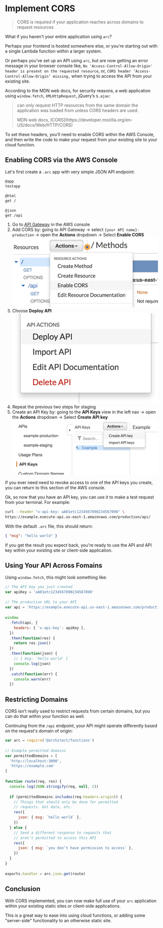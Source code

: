 # Implement CORS

> CORS is required if your application reaches across domains to request resources

What if you haven't your entire application using `arc`?

Perhaps your frontend is hosted somewhere else, or you're starting out with a single Lambda function within a larger system.

Or perhaps you’ve set up an API using `arc`, but are now getting an error message in your browser console like, `No 'Access-Control-Allow-Origin' header is present on the requested resource`, or, `CORS header ‘Access-Control-Allow-Origin’ missing,` when trying to access the API from your existing site.

According to the MDN web docs, for security reasons, a web application using `window.fetch`, `XMLHttpRequest`, jQuery’s `$.ajax`:

> can only request HTTP resources from the same domain the application was loaded from unless CORS headers are used.
> <footer> MDN web docs, [CORS](https://developer.mozilla.org/en-US/docs/Web/HTTP/CORS)</footer>

To set these headers, you’ll need to enable CORS within the AWS Console, and then write the code to make your request from your existing site to your cloud function. 

## Enabling CORS via the AWS Console

Let's first create a `.arc` app with very simple JSON API endpoint:

```arc
@app
testapp

@html
get /

@json
get /api
```

1. Go to [API Gateway](https://console.aws.amazon.com/apigateway) in the AWS console
2. Add CORS by: going to API Gateway &rarr; select `{your API name}-production` &rarr; open the **Actions** dropdown &rarr; Select **Enable CORS**
  ![A screenshot showing where the Actions dropdown is in the API Gateway section of the AWS console](../../images/guide-cors-1.png)
3. Choose **Deploy API**
  ![A screenshot showing “Deploy API” in the dropdown](../../images/guide-cors-2.png)
4. Repeat the previous two steps for staging
5. Create an API Key by: going to the **API Keys** view in the left nav &rarr; open the **Actions** dropdown &rarr; Select **Create API key**
  ![A screenshot showing where to create an API Gateway API key](../../images/guide-cors-3.png)

If you ever need need to revoke access to one of the API keys you create, you can return to this section of the AWS console.

Ok, so now that you have an API key, you can use it to make a test request from your terminal. For example:

```sh
curl --header "x-api-key: aA01etc1234567890234567890" \
https://example.execute-api.us-east-1.amazonaws.com/production/api/
```

With the default `.arc` file, this should return:

```json
{ "msg": "hello world" }
```

If you get the result you expect back, you're ready to use the API and API key within your existing site or client-side application.

## Using Your API Across Fomains

Using `window.fetch`, this might look something like:
  
```javascript
// The API key you just created
var apiKey = 'aA01etc1234567890234567890'

// The production URL to your API
var api = 'https://example.execute-api.us-east-1.amazonaws.com/production/api/'

window
  .fetch(api, {
    headers: { 'x-api-key': apiKey },
  })
  .then(function(res) {
    return res.json()
  })
  .then(function(json) {
    // { msg: 'hello world' }
    console.log(json)
  })
  .catch(function(err) {
    console.warn(err)
  })
```

## Restricting Domains

CORS isn't really used to restrict requests from certain domains, but you can do that within your function as well.

Continuing from the `/api` endpoint, your API might operate differently based on the request's domain of origin:

```javascript
var arc = require('@architect/functions')

// Example permitted domains
var permittedDomains = [
  'http://localhost:3000',
  'https://example.com'
]

function route(req, res) {
  console.log(JSON.stringify(req, null, 2))

  if (permittedDomains.includes(req.headers.origin)) {
    // Things that should only be done for permitted
    // requests. Get data, etc.
    res({
      json: { msg: `hello world` },
    })
  } else {
    // Send a different response to requests that
    // aren’t permitted to access this API
    res({
      json: { msg: `you don’t have permission to access` },
    })
  }
}

exports.handler = arc.json.get(route)
```

## Conclusion

With CORS implemented, you can now make full use of your `arc` application within your existing static sites or client-side applications.

This is a great way to ease into using cloud functions, or adding some "server-side" functionality to an otherwise static site.
